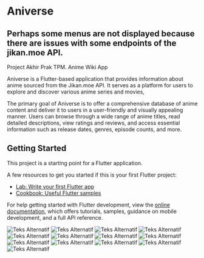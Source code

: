 # Aniverse

## Perhaps some menus are not displayed because there are issues with some endpoints of the jikan.moe API.

Project Akhir Prak TPM.
Anime Wiki App

Aniverse is a Flutter-based application that provides information about anime sourced from the Jikan.moe API. It serves as a platform for users to explore and discover various anime series and movies,

The primary goal of Aniverse is to offer a comprehensive database of anime content and deliver it to users in a user-friendly and visually appealing manner. Users can browse through a wide range of anime titles, read detailed descriptions, view ratings and reviews, and access essential information such as release dates, genres, episode counts, and more.

## Getting Started

This project is a starting point for a Flutter application.

A few resources to get you started if this is your first Flutter project:

- [Lab: Write your first Flutter app](https://docs.flutter.dev/get-started/codelab)
- [Cookbook: Useful Flutter samples](https://docs.flutter.dev/cookbook)

For help getting started with Flutter development, view the
[online documentation](https://docs.flutter.dev/), which offers tutorials,
samples, guidance on mobile development, and a full API reference.

![Teks Alternatif](https://github.com/gilym/ProjectPrakTPM/blob/main/Presentation/1.png)
![Teks Alternatif](https://github.com/gilym/ProjectPrakTPM/blob/main/Presentation/2.png)
![Teks Alternatif](https://github.com/gilym/ProjectPrakTPM/blob/main/Presentation/3.png)
![Teks Alternatif](https://github.com/gilym/ProjectPrakTPM/blob/main/Presentation/4.png)
![Teks Alternatif](https://github.com/gilym/ProjectPrakTPM/blob/main/Presentation/5.png)
![Teks Alternatif](https://github.com/gilym/ProjectPrakTPM/blob/main/Presentation/6.png)
![Teks Alternatif](https://github.com/gilym/ProjectPrakTPM/blob/main/Presentation/7.png)
![Teks Alternatif](https://github.com/gilym/ProjectPrakTPM/blob/main/Presentation/8.png)
![Teks Alternatif](https://github.com/gilym/ProjectPrakTPM/blob/main/Presentation/9.png)
![Teks Alternatif](https://github.com/gilym/ProjectPrakTPM/blob/main/Presentation/10.png)
![Teks Alternatif](https://github.com/gilym/ProjectPrakTPM/blob/main/Presentation/11.png)
![Teks Alternatif](https://github.com/gilym/ProjectPrakTPM/blob/main/Presentation/12.png)
![Teks Alternatif](https://github.com/gilym/ProjectPrakTPM/blob/main/Presentation/13.png)




